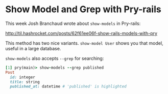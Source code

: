 # Show Model and Grep with Pry-rails

This week Josh Branchaud wrote about `show-models` in Pry-rails:

http://til.hashrocket.com/posts/62f61ee06f-show-rails-models-with-pry

This method has two nice variants. `show-model User` shows you that model, useful in a large database.

`show-models` also accepts `--grep` for searching:

```ruby
[1] pry(main)> show-models --grep published
Post
  id: integer
  title: string
  published_at: datetime # 'published' is highlighted
```
